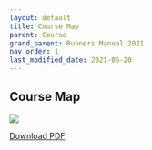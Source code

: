 ```yaml
---
layout: default 
title: Course Map
parent: Course
grand_parent: Runners Manual 2021
nav_order: 1
last_modified_date: 2021-05-20
---
```


## Course Map

<img src="https://www.hardrock100.com/images/maps/HR100-2021-CCW-Map-Sidebar_sm.png">

<p><a href="https://www.hardrock100.com/files/course/HR100-2021-CCW-Map.pdf">Download PDF</a>.</p>
